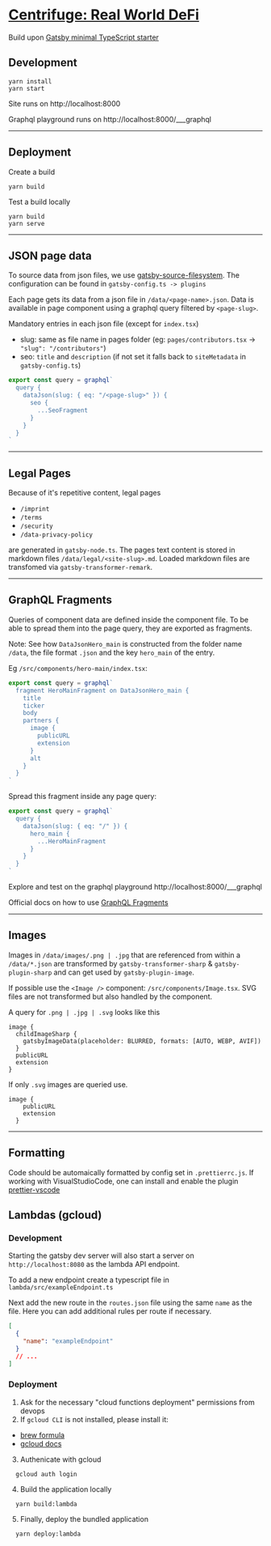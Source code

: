 <h1>
  <a href="https://centrifuge.io/" target="_blank" style="color: inherit">
    Centrifuge: Real World DeFi
  </a>
</h1>

Build upon [Gatsby minimal TypeScript starter](https://github.com/gatsbyjs/gatsby-starter-minimal-ts)

## Development

```shell
yarn install
yarn start
```

Site runs on http://localhost:8000

Graphql playground runs on http://localhost:8000/\_\_\_graphql

---

## Deployment

Create a build

```shell
yarn build
```

Test a build locally

```shell
yarn build
yarn serve
```

---

## JSON page data

To source data from json files, we use [gatsby-source-filesystem](https://www.gatsbyjs.com/plugins/gatsby-source-filesystem/). The configuration can be found in `gatsby-config.ts -> plugins`

Each page gets its data from a json file in `/data/<page-name>.json`. Data is available in page component using a graphql query filtered by `<page-slug>`.

Mandatory entries in each json file (except for `index.tsx`)

- slug: same as file name in pages folder (eg: `pages/contributors.tsx` -> `"slug": "/contributors"`)
- seo: `title` and `description` (if not set it falls back to `siteMetadata` in `gatsby-config.ts`)

```javascript
export const query = graphql`
  query {
    dataJson(slug: { eq: "/<page-slug>" }) {
      seo {
        ...SeoFragment
      }
    }
  }
`
```

---

## Legal Pages

Because of it's repetitive content, legal pages

- `/imprint`
- `/terms`
- `/security`
- `/data-privacy-policy`

are generated in `gatsby-node.ts`. The pages text content is stored in markdown files `/data/legal/<site-slug>.md`. Loaded markdown files are transfomed via `gatsby-transformer-remark`.

---

## GraphQL Fragments

Queries of component data are defined inside the component file. To be able to spread them into the page query, they are exported as fragments.

Note: See how `DataJsonHero_main` is constructed from the folder name `/data`, the file format `.json` and the key `hero_main` of the entry.

Eg `/src/components/hero-main/index.tsx`:

```javascript
export const query = graphql`
  fragment HeroMainFragment on DataJsonHero_main {
    title
    ticker
    body
    partners {
      image {
        publicURL
        extension
      }
      alt
    }
  }
`
```

Spread this fragment inside any page query:

```javascript
export const query = graphql`
  query {
    dataJson(slug: { eq: "/" }) {
      hero_main {
        ...HeroMainFragment
      }
    }
  }
`
```

Explore and test on the graphql playground http://localhost:8000/\_\_\_graphql

Official docs on how to use [GraphQL Fragments](https://www.gatsbyjs.com/docs/reference/graphql-data-layer/using-graphql-fragments/)

---

## Images

Images in `/data/images/.png | .jpg` that are referenced from within a `/data/*.json` are transformed by `gatsby-transformer-sharp` & `gatsby-plugin-sharp` and can get used by `gatsby-plugin-image`.

If possible use the `<Image />` component: `/src/components/Image.tsx`.
SVG files are not transformed but also handled by the component.

A query for `.png | .jpg | .svg` looks like this

```
image {
  childImageSharp {
    gatsbyImageData(placeholder: BLURRED, formats: [AUTO, WEBP, AVIF])
  }
  publicURL
  extension
}
```

If only `.svg` images are queried use.

```
image {
    publicURL
    extension
  }
```

---

## Formatting

Code should be automaically formatted by config set in `.prettierrc.js`. If working with VisualStudioCode, one can install and enable the plugin [prettier-vscode](https://marketplace.visualstudio.com/items?itemName=esbenp.prettier-vscode)

## Lambdas (gcloud)

### Development

Starting the gatsby dev server will also start a server on `http://localhost:8080` as the lambda API endpoint.

To add a new endpoint create a typescript file in `lambda/src/exampleEndpoint.ts`

Next add the new route in the `routes.json` file using the same `name` as the file. Here you can add additional rules per route if necessary.

```json
[
  {
    "name": "exampleEndpoint"
  }
  // ...
]
```

### Deployment

1. Ask for the necessary "cloud functions deployment" permissions from devops
2. If `gcloud CLI` is not installed, please install it:

- [brew formula](https://formulae.brew.sh/cask/google-cloud-sdk)
- [gcloud docs](https://cloud.google.com/sdk/docs/install)

3. Authenicate with gcloud

```
  gcloud auth login
```

4. Build the application locally

```
  yarn build:lambda
```

5. Finally, deploy the bundled application

```
  yarn deploy:lambda
```
